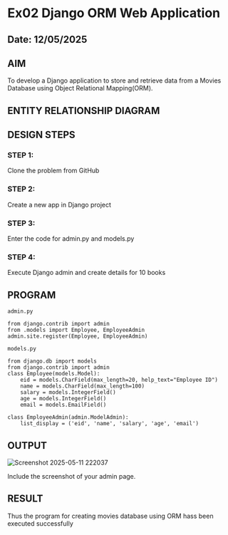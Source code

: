 # Ex02 Django ORM Web Application
## Date: 12/05/2025

## AIM
To develop a Django application to store and retrieve data from a Movies Database using Object Relational Mapping(ORM).

## ENTITY RELATIONSHIP DIAGRAM



## DESIGN STEPS

### STEP 1:
Clone the problem from GitHub

### STEP 2:
Create a new app in Django project

### STEP 3:
Enter the code for admin.py and models.py

### STEP 4:
Execute Django admin and create details for 10 books

## PROGRAM
```
admin.py

from django.contrib import admin
from .models import Employee, EmployeeAdmin
admin.site.register(Employee, EmployeeAdmin)

models.py

from django.db import models
from django.contrib import admin
class Employee(models.Model):
    eid = models.CharField(max_length=20, help_text="Employee ID")
    name = models.CharField(max_length=100)
    salary = models.IntegerField()
    age = models.IntegerField()
    email = models.EmailField()

class EmployeeAdmin(admin.ModelAdmin):
    list_display = ('eid', 'name', 'salary', 'age', 'email')
```


## OUTPUT
![Screenshot 2025-05-11 222037](https://github.com/user-attachments/assets/b135a155-5923-44b2-9194-e1118a67f517)


Include the screenshot of your admin page.


## RESULT
Thus the program for creating movies database using ORM hass been executed successfully
